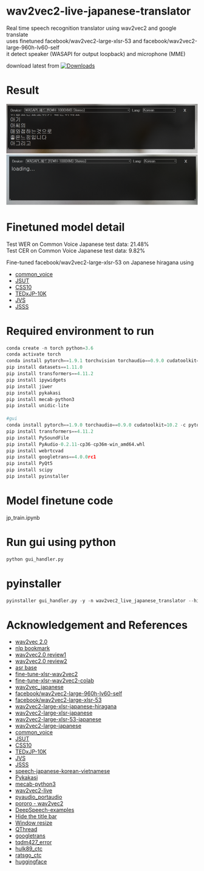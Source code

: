 # wav2vec2-live-japanese-translator
Real time speech recognition translator using wav2vec2 and google translate    
uses finetuned facebook/wav2vec2-large-xlsr-53 and facebook/wav2vec2-large-960h-lv60-self  
it detect speaker (WASAPI for output loopback) and microphone (MME)

download latest from [![Downloads](https://img.shields.io/github/downloads/ttop32/wav2vec2-live-japanese-translator/total)](https://github.com/ttop32/wav2vec2-live-japanese-translator/releases/latest) 


  
# Result    
![result](doc/screenshot_1.png)    
![result](doc/screenshot_2.png)    


# Finetuned model detail
Test WER on Common Voice Japanese test data: 21.48%    
Test CER on Common Voice Japanese test data: 9.82%  

Fine-tuned facebook/wav2vec2-large-xlsr-53 on Japanese hiragana using
- [common_voice](https://huggingface.co/datasets/common_voice)     
- [JSUT](https://sites.google.com/site/shinnosuketakamichi/publication/jsut)     
- [CSS10](https://github.com/Kyubyong/css10)     
- [TEDxJP-10K](https://github.com/laboroai/TEDxJP-10K)     
- [JVS](https://sites.google.com/site/shinnosuketakamichi/research-topics/jvs_corpus)
- [JSSS](https://sites.google.com/site/shinnosuketakamichi/research-topics/jsss_corpus)
   
# Required environment to run   
```python
conda create -n torch python=3.6   
conda activate torch    
conda install pytorch==1.9.1 torchvision torchaudio==0.9.0 cudatoolkit=11.1 -c pytorch -c nvidia -c conda-forge
pip install datasets==1.11.0  
pip install transformers==4.11.2  
pip install ipywidgets  
pip install jiwer  
pip install pykakasi  
pip install mecab-python3  
pip install unidic-lite

#gui
conda install pytorch==1.9.0 torchaudio==0.9.0 cudatoolkit=10.2 -c pytorch
pip install transformers==4.11.2  
pip install PySoundFile
pip install PyAudio-0.2.11-cp36-cp36m-win_amd64.whl
pip install webrtcvad
pip install googletrans==4.0.0rc1
pip install PyQt5
pip install scipy
pip install pyinstaller
```

# Model finetune code
jp_train.ipynb  

# Run gui using python
```python
python gui_handler.py
```

# pyinstaller
```python
pyinstaller gui_handler.py -y -n wav2vec2_live_japanese_translator --hidden-import=pytorch --collect-data torch --copy-metadata torch --copy-metadata tqdm --copy-metadata regex --copy-metadata sacremoses --copy-metadata requests --copy-metadata packaging --copy-metadata filelock --copy-metadata numpy --copy-metadata tokenizers --copy-metadata importlib_metadata  --copy-metadata dataclasses
```




# Acknowledgement and References  
- [wav2vec 2.0](https://arxiv.org/abs/2006.11477)
- [nlp bookmark](https://github.com/hyunjun/bookmarks/blob/master/nlp.md)
- [wav2vec2.0 review1](https://ratsgo.github.io/speechbook/docs/neuralfe/wav2vec)
- [wav2vec2.0 review2](https://kaen2891.tistory.com/83)
- [asr base](https://lynnshin.tistory.com/42)
- [fine-tune-xlsr-wav2vec2](https://huggingface.co/blog/fine-tune-xlsr-wav2vec2)
- [fine-tune-xlsr-wav2vec2-colab](https://colab.research.google.com/github/patrickvonplaten/notebooks/blob/master/Fine_Tune_XLSR_Wav2Vec2_on_Turkish_ASR_with_%F0%9F%A4%97_Transformers.ipynb)
- [wav2vec_japanese](https://colab.research.google.com/github/yuji-matsunami/wav2vec_japanese/blob/main/wav2vec_ja.ipynb)
- [facebook/wav2vec2-large-960h-lv60-self](https://huggingface.co/facebook/wav2vec2-large-960h-lv60-self)
- [facebook/wav2vec2-large-xlsr-53](https://huggingface.co/facebook/wav2vec2-large-xlsr-53)
- [wav2vec2-large-xlsr-japanese-hiragana](https://huggingface.co/vumichien/wav2vec2-large-xlsr-japanese-hiragana)
- [wav2vec2-large-xlsr-japanese](https://huggingface.co/vumichien/wav2vec2-large-xlsr-japanese)
- [wav2vec2-large-xlsr-53-japanese](https://huggingface.co/jonatasgrosman/wav2vec2-large-xlsr-53-japanese)
- [wav2vec2-large-japanese](https://huggingface.co/NTQAI/wav2vec2-large-japanese)
- [common_voice](https://huggingface.co/datasets/common_voice)     
- [JSUT](https://sites.google.com/site/shinnosuketakamichi/publication/jsut)     
- [CSS10](https://github.com/Kyubyong/css10)     
- [TEDxJP-10K](https://github.com/laboroai/TEDxJP-10K)     
- [JVS](https://sites.google.com/site/shinnosuketakamichi/research-topics/jvs_corpus)
- [JSSS](https://sites.google.com/site/shinnosuketakamichi/research-topics/jsss_corpus)
- [speech-japanese-korean-vietnamese](http://www.hieuthi.com/blog/2018/04/22/speech-japanese-korean-vietnamese.html)
- [Pykakasi](https://github.com/miurahr/pykakasi)
- [mecab-python3](https://github.com/SamuraiT/mecab-python3)
- [wav2vec2-live](https://github.com/oliverguhr/wav2vec2-live)     
- [pyaudio_portaudio](https://github.com/intxcc/pyaudio_portaudio)     
- [pororo - wav2vec2](https://github.com/kakaobrain/pororo/blob/7d05a75e8062b00e6b65364b8ec6c52b6293ab07/pororo/models/wav2vec2/recognizer.py)
- [DeepSpeech-examples](https://github.com/mozilla/DeepSpeech-examples/blob/r0.9/mic_vad_streaming/mic_vad_streaming.py)
- [Hide the title bar](https://clay-atlas.com/us/blog/2021/03/04/pyqt5-cn-hide-title-bar-move-interface/)
- [Window resize](https://stackoverflow.com/questions/62807295/how-to-resize-a-window-from-the-edges-after-adding-the-property-qtcore-qt-framel)
- [QThread](https://wikidocs.net/87141)
- [googletrans](https://github.com/ssut/py-googletrans)
- [tqdm427_error](https://www.reddit.com/r/learnpython/comments/npvyd5/no_package_meta_data_for_tqdm427_error_while/)
- [hulk89_ctc](https://hulk89.github.io/machine%20learning/2018/01/30/ctc/)
- [ratsgo_ctc](https://ratsgo.github.io/speechbook/docs/neuralam/ctc)
- [huggingface](https://huggingface.co/)
